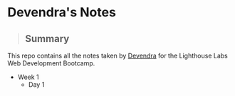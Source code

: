 # Devendra's Notes

>## Summary

This repo contains all the notes taken by [Devendra](https://github.com/DevendraChitanna) for the Lighthouse Labs Web Development Bootcamp. 

* Week 1
  * Day 1




